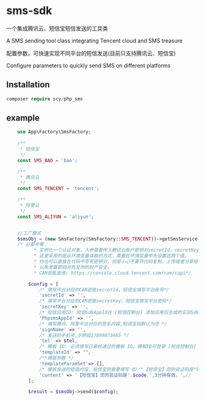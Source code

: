 # sms-sdk

一个集成腾讯云、短信宝短信发送的工具类

A SMS sending tool class integrating Tencent cloud and SMS treasure

配置参数，可快速实现不同平台的短信发送(目前只支持腾讯云、短信宝)

Configure parameters to quickly send SMS on different platforms

## Installation

```php
composer require scy/php_sms
```

## example

```php
    use App\Factory\SmsFactory;
    
    /**
     * 短信宝
     */
    const SMS_BAO = 'bao';

    /**
     * 腾讯云
     */
    const SMS_TENCENT = 'tencent';

    /**
     * 阿里云
     */
    const SMS_ALIYUN = 'aliyun';


    //工厂模式
    $smsObj = (new SmsFactory(SmsFactory::SMS_TENCENT))->getSmsService();
    /* 必要步骤：
          * 实例化一个认证对象，入参需要传入腾讯云账户密钥对secretId，secretKey。
          * 这里采用的是从环境变量读取的方式，需要在环境变量中先设置这两个值。
          * 你也可以直接在代码中写死密钥对，但是小心不要将代码复制、上传或者分享给他人，
          * 以免泄露密钥对危及你的财产安全。
          * CAM密匙查询: https://console.cloud.tencent.com/cam/capi*/

        $config = [
            /* 填写平台对应的CAM密匙secretId，短信宝填写平台账号*/
            'secretId' => '',
            /* 填写平台对应的CAM密匙secretKey，短信宝填写平台密码*/
            'secretKey' => '',
            /* 短信应用ID: 短信SdkAppId在 [短信控制台] 添加应用后生成的实际SdkAppId，示例如1400006666 ,短信宝默认为空*/
            'PhpsmsAppId' => '',
            /* 填写腾讯、阿里平台对应的签名内容,短信宝则默认为空 */
            'signName' => '',
            /* 发送的手机号,示例如17899873465 */
            'tel' => $tel,
            /* 模板 ID: 必须填写已审核通过的模板 ID。模板ID可登录 [短信控制台] 查看 */
            'templateId' => "",
            /**模版参数 */
            'templateParamSet'=> [],
            /* 模板发送的短信内容，短信宝则需要填写 如："【短信宝】您的验证码是"5390",3分钟有效。", 腾讯默认为空 */
            'content' => '【短信宝】您的验证码是'.$code.',3分钟有效。',//
        ];

        $result = $smsObj->send($config);
```

